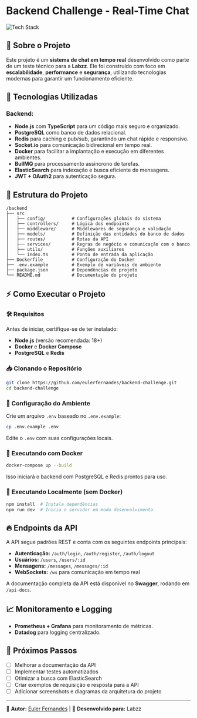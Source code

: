 # Backend Challenge - Real-Time Chat

![Tech Stack](https://img.shields.io/badge/Tech%20Stack-Node.js%20%7C%20TypeScript%20%7C%20PostgreSQL%20%7C%20Redis%20%7C%20Docker%20%7C%20Socket.io-blue)

## 📌 Sobre o Projeto
Este projeto é um **sistema de chat em tempo real** desenvolvido como parte de um teste técnico para a **Labzz**. Ele foi construído com foco em **escalabilidade**, **performance** e **segurança**, utilizando tecnologias modernas para garantir um funcionamento eficiente.

## 🚀 Tecnologias Utilizadas
### Backend:
- **Node.js** com **TypeScript** para um código mais seguro e organizado.
- **PostgreSQL** como banco de dados relacional.
- **Redis** para caching e pub/sub, garantindo um chat rápido e responsivo.
- **Socket.io** para comunicação bidirecional em tempo real.
- **Docker** para facilitar a implantação e execução em diferentes ambientes.
- **BullMQ** para processamento assíncrono de tarefas.
- **ElasticSearch** para indexação e busca eficiente de mensagens.
- **JWT + OAuth2** para autenticação segura.

## 📂 Estrutura do Projeto
```
/backend
├── src
│   ├── config/          # Configurações globais do sistema
│   ├── controllers/     # Lógica dos endpoints
│   ├── middleware/      # Middlewares de segurança e validação
│   ├── models/          # Definição das entidades do banco de dados
│   ├── routes/          # Rotas da API
│   ├── services/        # Regras de negócio e comunicação com o banco
│   ├── utils/           # Funções auxiliares
│   └── index.ts         # Ponto de entrada da aplicação
├── Dockerfile           # Configuração do Docker
├── .env.example         # Exemplo de variáveis de ambiente
├── package.json         # Dependências do projeto
└── README.md            # Documentação do projeto
```

## ⚡ Como Executar o Projeto
### 🛠️ Requisitos
Antes de iniciar, certifique-se de ter instalado:
- **Node.js** (versão recomendada: 18+)
- **Docker** e **Docker Compose**
- **PostgreSQL** e **Redis**

### 📥 Clonando o Repositório
```bash
git clone https://github.com/eulerfernandes/backend-challenge.git
cd backend-challenge
```

### 🔧 Configuração do Ambiente
Crie um arquivo `.env` baseado no `.env.example`:
```bash
cp .env.example .env
```
Edite o `.env` com suas configurações locais.

### 🚢 Executando com Docker
```bash
docker-compose up --build
```
Isso iniciará o backend com PostgreSQL e Redis prontos para uso.

### 🏃 Executando Localmente (sem Docker)
```bash
npm install  # Instala dependências
npm run dev  # Inicia o servidor em modo desenvolvimento
```

## 🔥 Endpoints da API
A API segue padrões REST e conta com os seguintes endpoints principais:
- **Autenticação:** `/auth/login`, `/auth/register`, `/auth/logout`
- **Usuários:** `/users`, `/users/:id`
- **Mensagens:** `/messages`, `/messages/:id`
- **WebSockets:** `/ws` para comunicação em tempo real

A documentação completa da API está disponível no **Swagger**, rodando em `/api-docs`.

## 📈 Monitoramento e Logging
- **Prometheus + Grafana** para monitoramento de métricas.
- **Datadog** para logging centralizado.

## 📌 Próximos Passos
- [ ] Melhorar a documentação da API
- [ ] Implementar testes automatizados
- [ ] Otimizar a busca com ElasticSearch
- [ ] Criar exemplos de requisição e resposta para a API
- [ ] Adicionar screenshots e diagramas da arquitetura do projeto
---
📌 **Autor:** [Euler Fernandes](https://github.com/eulerfernandes) | 🚀 **Desenvolvido para:** Labzz

